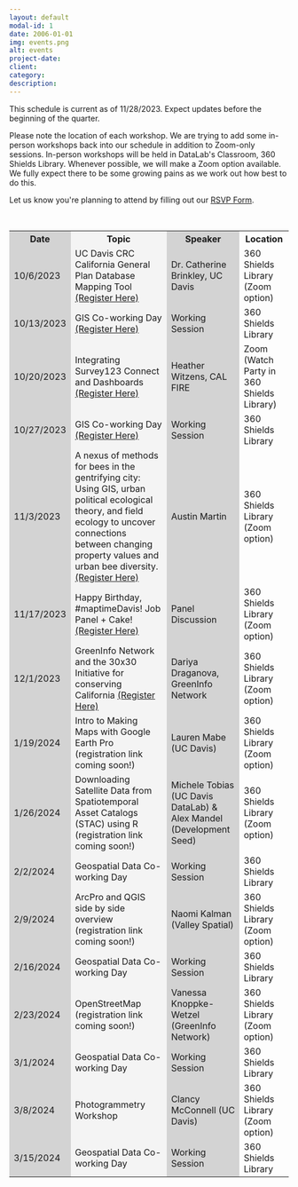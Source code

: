 ```yaml
---
layout: default
modal-id: 1
date: 2006-01-01
img: events.png
alt: events
project-date: 
client: 
category: 
description: 
---
```


<p>This schedule is current as of 11/28/2023. Expect updates before the beginning of the quarter.</p>

<p>Please note the location of each workshop. We are trying to add some in-person workshops back into our schedule in addition to Zoom-only sessions. In-person workshops will be held in DataLab's Classroom, 360 Shields Library. Whenever possible, we will make a Zoom option available. We fully expect there to be some growing pains as we work out how best to do this.</p>

<p>Let us know you're planning to attend by filling out our <a href="https://docs.google.com/forms/d/e/1FAIpQLScQdZStVCS5P6AwVAOKcEU5y4aCCscaIpD0WTzg2k1egdxP2w/viewform?usp=sf_link">RSVP Form</a>.</p>

<br>

<table id="schedule" class="center">
	<colgroup>
		<col style="background-color:lightgray">
		<col style="background-color:#F4F4F4">
		<col style="background-color:lightgray">
	</colgroup>
	<tr>
		<th>Date</th>
		<th>Topic</th>
		<th>Speaker</th>
		<th>Location</th>
	</tr>
	<tr>
		<td>10/6/2023</td>
		<td>UC Davis CRC California General Plan Database Mapping Tool <a href="https://datalab.ucdavis.edu/eventscalendar/maptimedavis-what-are-california-cities-and-counties-planning/">(Register Here)</a></td>
		<td>Dr. Catherine Brinkley, UC Davis</td>
		<td>360 Shields Library (Zoom option)</td>
	</tr>
	<tr>
		<td>10/13/2023</td>
		<td>GIS Co-working Day <a href="https://datalab.ucdavis.edu/eventscalendar/maptimedavis-gis-co-working-day/">(Register Here)</a></td>
		<td>Working Session</td>
		<td>360 Shields Library</td>
	</tr>
	<tr>
		<td>10/20/2023</td>
		<td>Integrating Survey123 Connect and Dashboards <a href="https://datalab.ucdavis.edu/eventscalendar/maptimedavis-integrating-survey123-connect-and-dashboards/">(Register Here)</a></td>
		<td>Heather Witzens, CAL FIRE</td>
		<td>Zoom (Watch Party in 360 Shields Library)</td>
	</tr>
	<tr>
		<td>10/27/2023</td>
		<td>GIS Co-working Day <a href="https://datalab.ucdavis.edu/eventscalendar/maptimedavis-gis-co-working-day-2/">(Register Here)</a></td>
		<td>Working Session</td>
		<td>360 Shields Library</td>
	</tr>
	<tr>
		<td>11/3/2023</td>
		<td>A nexus of methods for bees in the gentrifying city: Using GIS, urban political ecological theory, and field ecology to uncover connections between changing property values and urban bee diversity. <a href="https://datalab.ucdavis.edu/eventscalendar/maptimedavis-a-nexus-of-methods-for-bees-in-the-gentrifying-city/">(Register Here)</a></td>
		<td>Austin Martin</td>
		<td>360 Shields Library (Zoom option)</td>
	</tr>
	<tr>
		<td>11/17/2023</td>
		<td>Happy Birthday, #maptimeDavis! Job Panel + Cake! <a href="https://datalab.ucdavis.edu/eventscalendar/maptimedavis-exploring-geospatial-opportunities-a-maptime-panel-party/">(Register Here)</a></td>
		<td>Panel Discussion</td>
		<td>360 Shields Library (Zoom option)</td>
	</tr>
	<tr>
		<td>12/1/2023</td>
		<td>GreenInfo Network and the 30x30 Initiative for conserving California <a href="https://datalab.ucdavis.edu/eventscalendar/maptimedavis-greeninfo-network-and-the-30x30-initiative-for-conserving-california/">(Register Here)</a></td>
		<td>Dariya Draganova, GreenInfo Network</td>
		<td>360 Shields Library (Zoom option)</td>
	</tr>
		<tr>
		<td>1/19/2024</td>
		<td>Intro to Making Maps with Google Earth Pro (registration link coming soon!)</td>
		<td>Lauren Mabe (UC Davis)</td>
		<td>360 Shields Library (Zoom option)</td>
	</tr>
		<tr>
		<td>1/26/2024</td>
		<td>Downloading Satellite Data from Spatiotemporal Asset Catalogs (STAC) using R (registration link coming soon!)</td>
		<td>Michele Tobias (UC Davis DataLab) & Alex Mandel (Development Seed)</td>
		<td>360 Shields Library (Zoom option)</td>
	</tr>
		<tr>
		<td>2/2/2024</td>
		<td>Geospatial Data Co-working Day</td>
		<td>Working Session</td>
		<td>360 Shields Library</td>
	</tr>
		<tr>
		<td>2/9/2024</td>
		<td>ArcPro and QGIS side by side overview (registration link coming soon!)</td>
		<td>Naomi Kalman (Valley Spatial)</td>
		<td>360 Shields Library (Zoom option)</td>
	</tr>
		<tr>
		<td>2/16/2024</td>
		<td>Geospatial Data Co-working Day</td>
		<td>Working Session</td>
		<td>360 Shields Library</td>
	</tr>
		<tr>
		<td>2/23/2024</td>
		<td>OpenStreetMap (registration link coming soon!)</td>
		<td>Vanessa Knoppke-Wetzel (GreenInfo Network)</td>
		<td>360 Shields Library (Zoom option)</td>
	</tr>
		</tr>
		<tr>
		<td>3/1/2024</td>
		<td>Geospatial Data Co-working Day</td>
		<td>Working Session</td>
		<td>360 Shields Library</td>
	</tr>
		<tr>
		<td>3/8/2024</td>
		<td>Photogrammetry Workshop</td>
		<td>Clancy McConnell (UC Davis)</td>
		<td>360 Shields Library (Zoom option)</td>
	</tr>
		<tr>
		<td>3/15/2024</td>
		<td>Geospatial Data Co-working Day</td>
		<td>Working Session</td>
		<td>360 Shields Library</td>
	</tr>
</table>

<!-- Empty Row Template:
	<tr>
		<td>date</td>
		<td>talk title (registration link coming soon!)</td>
		<td>speaker name</td>
		<td>location</td>
	</tr>
-->
